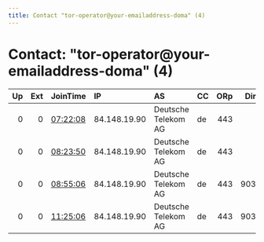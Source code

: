 ```yaml
---
title: Contact "tor-operator@your-emailaddress-doma" (4)
---
```


# Contact: "tor-operator@your-emailaddress-doma" (4)

|   Up |   Ext | JoinTime                                                                                              | IP           | AS                  | CC   |   ORp |   Dirp | OS    | Version   | Nickname    |   eFamMembers |
|-----:|------:|:------------------------------------------------------------------------------------------------------|:-------------|:--------------------|:-----|------:|-------:|:------|:----------|:------------|--------------:|
|    0 |     0 | [07:22:08](https://nusenu.github.io/OrNetStats/w/relay/C3530CB47C7DDE2C9ECFA4B47ECB1B27684F3E98.html) | 84.148.19.90 | Deutsche Telekom AG | de   |   443 |      0 | Linux | 0.4.5.10  | CookieRelay |             1 |
|    0 |     0 | [08:23:50](https://nusenu.github.io/OrNetStats/w/relay/350038115F2A6FA98488489F5D3DAB9B62469044.html) | 84.148.19.90 | Deutsche Telekom AG | de   |   443 |      0 | Linux | 0.4.5.10  | CookieRelay |             1 |
|    0 |     0 | [08:55:06](https://nusenu.github.io/OrNetStats/w/relay/36AE44415296A317C0A041DAADF4DEBB83E338E9.html) | 84.148.19.90 | Deutsche Telekom AG | de   |   443 |   9030 | Linux | 0.4.5.10  | CookieRelay |             1 |
|    0 |     0 | [11:25:06](https://nusenu.github.io/OrNetStats/w/relay/427F59CAC2501A05071F9F5250785D1B00CC6082.html) | 84.148.19.90 | Deutsche Telekom AG | de   |   443 |   9030 | Linux | 0.4.5.10  | CookieRelay |             1 |
